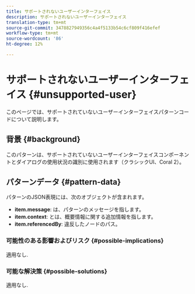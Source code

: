 ```yaml
---
title: サポートされないユーザーインターフェイス
description: サポートされないユーザーインターフェイス
translation-type: tm+mt
source-git-commit: 3478827949356c4a4f5133b54c6cf809f416efef
workflow-type: tm+mt
source-wordcount: '86'
ht-degree: 12%

---
```



# サポートされないユーザーインターフェイス {#unsupported-user}

このページでは、サポートされていないユーザーインターフェイスパターンコードについて説明します。

## 背景 {#background}

このパターンは、サポートされていないユーザーインターフェイスコンポーネントとダイアログの使用状況の識別に使用されます（クラシックUI、Coral 2）。

## パターンデータ {#pattern-data}

パターンのJSON表現には、次のオブジェクトが含まれます。

* **item.message**: は、パターンのメッセージを指します。
* **item.context**: とは、概要情報に関する追加情報を指します。
* **item.referencedBy**: 違反したノードのパス。

### 可能性のある影響およびリスク {#possible-implications}

適用なし.

### 可能な解決策  {#possible-solutions}

適用なし.

